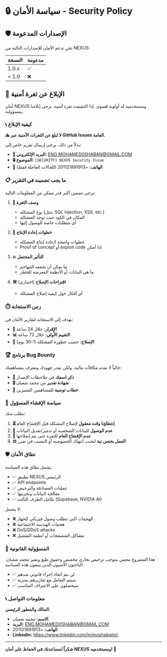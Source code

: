# 🔒 سياسة الأمان - Security Policy

## 🛡️ الإصدارات المدعومة

نحن ندعم الأمان للإصدارات التالية من NEXUS:

| النسخة | مدعومة |
| ------- | ------------------ |
| 1.0.x   | ✅ |
| < 1.0   | ❌ |

## 🚨 الإبلاغ عن ثغرة أمنية

أمان NEXUS ومستخدميه له أولوية قصوى. إذا اكتشفت ثغرة أمنية، يرجى إبلاغنا بمسؤولية.

### 📞 كيفية الإبلاغ

**⚠️ لا تُبلغ عن الثغرات الأمنية عبر GitHub Issues العامة.**

بدلاً من ذلك، يرجى إرسال تقرير خاص إلى:

- **📧 البريد الإلكتروني:** ENG.MOHAMED0SHABAN@GMAIL.COM
- **🔒 الموضوع:** `[SECURITY] NEXUS Security Issue`
- **📱 الهاتف:** +201121891913 (للحالات العاجلة فقط)

### 📋 ما يجب تضمينه في التقرير

يرجى تضمين أكبر قدر ممكن من المعلومات التالية:

1. **🎯 وصف الثغرة**
   - نوع المشكلة (مثل: SQL injection, XSS, etc.)
   - المكان في الكود حيث توجد المشكلة
   - أي متطلبات خاصة للوصول إليها

2. **🔄 خطوات إعادة الإنتاج**
   - خطوات واضحة لإعادة إنتاج المشكلة
   - Proof of concept أو exploit code إذا أمكن

3. **💥 التأثير المحتمل**
   - ما يمكن أن يحققه المهاجم
   - ما هي البيانات أو الأنظمة المعرضة للخطر

4. **🛠️ اقتراحات الإصلاح** (اختياري)
   - أي أفكار حول كيفية إصلاح المشكلة

### ⏱️ زمن الاستجابة

نهدف إلى الاستجابة لتقارير الأمان في:

- **📨 الإقرار:** خلال 24 ساعة
- **📊 التقييم الأولي:** خلال 72 ساعة
- **🔧 الإصلاح:** حسب خطورة المشكلة (1-30 يوم)

### 🏆 برنامج Bug Bounty

حالياً لا نقدم مكافآت مالية، ولكن نقدر جهودك ونعترف بمساهمتك:

- **🌟 ذكر اسمك** في ملاحظات الإصدار
- **🎖️ شهادة تقدير** من محمد شعبان
- **📝 خطاب توصية** للمساهمين المميزين

### 🔐 سياسة الإفشاء المسؤول

نطلب منك:

1. **⏳ إعطاؤنا وقت معقول** لإصلاح المشكلة قبل الإفشاح العام
2. **🚫 عدم الوصول** للبيانات الشخصية أو تدمير/تعديل البيانات
3. **📢 عدم الإفشاح العام** للثغرة حتى يتم إصلاحها
4. **⚖️ العمل بحسن نية** لتجنب انتهاك الخصوصية أو التسبب في ضرر

### 🛡️ نطاق الأمان

يشمل نطاق هذه السياسة:

- ✅ تطبيق NEXUS الرئيسي
- ✅ API endpoints
- ✅ عمليات المصادقة والترخيص
- ✅ معالجة البيانات وتخزينها
- ✅ تكامل الطرف الثالث (Supabase, NVIDIA AI)

لا يشمل:

- ❌ الهجمات التي تتطلب وصول فيزيائي للجهاز
- ❌ هجمات الهندسة الاجتماعية
- ❌ DoS/DDoS attacks
- ❌ مشاكل المتصفحات أو أنظمة التشغيل

### 📜 المسؤولية القانونية

هذا المشروع محمي بموجب ترخيص تجاري مخصص وحقوق طبع ونشر محمد شعبان. الباحثون الأمنيون الذين يتبعون هذه السياسة:

- ✅ لن يتم اتخاذ إجراء قانوني ضدهم
- ✅ سيتم التعامل مع تقاريرهم بسرية
- ✅ سيحصلون على الاعتراف المناسب

### 📞 معلومات التواصل

**المالك والمطور الرئيسي:**
- **الاسم:** محمد شعبان
- **البريد:** ENG.MOHAMED0SHABAN@GMAIL.COM
- **الهاتف:** +201121891913
- **LinkedIn:** https://www.linkedin.com/in/moshabann/

---

**شكراً لمساعدتك في الحفاظ على أمان NEXUS ومستخدميه! 🙏**
